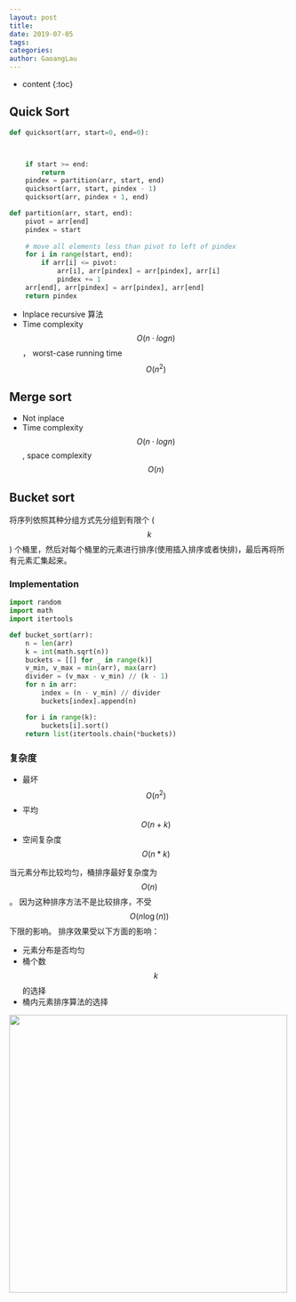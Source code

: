 ```yaml
---
layout: post
title: 
date: 2019-07-05
tags: 
categories: 
author: GaoangLau
---
```

* content
{:toc}


## Quick Sort

```py
def quicksort(arr, start=0, end=0):



    if start >= end:
        return
    pindex = partition(arr, start, end)
    quicksort(arr, start, pindex - 1)
    quicksort(arr, pindex + 1, end)

def partition(arr, start, end):
    pivot = arr[end]
    pindex = start
    
    # move all elements less than pivot to left of pindex
    for i in range(start, end):
        if arr[i] <= pivot:
            arr[i], arr[pindex] = arr[pindex], arr[i]
            pindex += 1
    arr[end], arr[pindex] = arr[pindex], arr[end]
    return pindex

```

* Inplace recursive 算法 
* Time complexity $$O(n  \cdot  logn)$$， worst-case running time $$O(n^2)$$



## Merge sort

* Not inplace 
* Time complexity $$O(n \cdot logn) $$, space complexity $$O(n)$$ 



## Bucket sort 
将序列依照其种分组方式先分组到有限个 ($$k$$) 个桶里，然后对每个桶里的元素进行排序(使用插入排序或者快排)，最后再将所有元素汇集起来。

### Implementation 
```python
import random
import math
import itertools

def bucket_sort(arr):
    n = len(arr)
    k = int(math.sqrt(n))
    buckets = [[] for _ in range(k)]
    v_min, v_max = min(arr), max(arr)
    divider = (v_max - v_min) // (k - 1)
    for n in arr:
        index = (n - v_min) // divider
        buckets[index].append(n)

    for i in range(k):
        buckets[i].sort()
    return list(itertools.chain(*buckets))
```

### 复杂度
* 最坏 $$O(n^2)$$
* 平均 $$O(n + k)$$
* 空间复杂度 $$O(n * k)$$

当元素分布比较均匀，桶排序最好复杂度为 $$O(n)$$。 因为这种排序方法不是比较排序，不受 $$O(n\log(n))$$ 下限的影响。 排序效果受以下方面的影响：
* 元素分布是否均匀
* 桶个数 $$k$$ 的选择
* 桶内元素排序算法的选择

<img src='https://bit.ly/2BlgRdg' width='500px'>